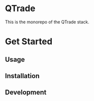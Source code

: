 # QTrade

This is the monorepo of the QTrade stack.

<!-- TODO: describe functionalities -->

# Get Started

## Usage

## Installation

## Development
